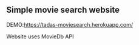 ## Simple movie search website

DEMO:https://tadas-moviesearch.herokuapp.com/

Website uses MovieDb API 
